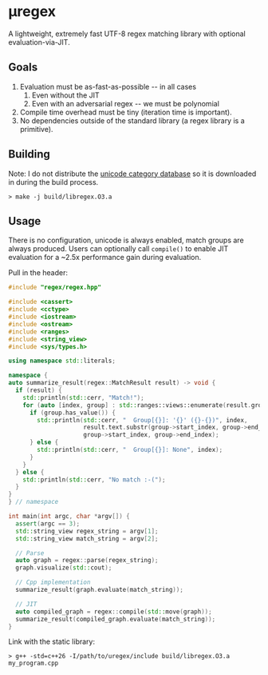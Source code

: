 # µregex

A lightweight, extremely fast UTF-8 regex matching library with optional evaluation-via-JIT.

## Goals
1. Evaluation must be as-fast-as-possible -- in all cases
    1. Even without the JIT
    2. Even with an adversarial regex -- we must be polynomial
3. Compile time overhead must be tiny (iteration time is important).
4. No dependencies outside of the standard library (a regex library is a primitive).

## Building

Note: I do not distribute the [unicode category database](https://www.unicode.org/Public/16.0.0/ucd/UnicodeData.txt) so it is downloaded in during the build process.
```fish
> make -j build/libregex.O3.a
```

## Usage

There is no configuration, unicode is always enabled, match groups are always produced. Users can optionally call `compile()` to enable JIT evaluation for a ~2.5x performance gain during evaluation.

Pull in the header:
```c++
#include "regex/regex.hpp"

#include <cassert>
#include <cctype>
#include <iostream>
#include <ostream>
#include <ranges>
#include <string_view>
#include <sys/types.h>

using namespace std::literals;

namespace {
auto summarize_result(regex::MatchResult result) -> void {
  if (result) {
    std::println(std::cerr, "Match!");
    for (auto [index, group] : std::ranges::views::enumerate(result.groups)) {
      if (group.has_value()) {
        std::println(std::cerr, "  Group[{}]: '{}' ({}-{})", index,
                     result.text.substr(group->start_index, group->end_index),
                     group->start_index, group->end_index);
      } else {
        std::println(std::cerr, "  Group[{}]: None", index);
      }
    }
  } else {
    std::println(std::cerr, "No match :-(");
  }
}
} // namespace

int main(int argc, char *argv[]) {
  assert(argc == 3);
  std::string_view regex_string = argv[1];
  std::string_view match_string = argv[2];

  // Parse
  auto graph = regex::parse(regex_string);
  graph.visualize(std::cout);

  // Cpp implementation
  summarize_result(graph.evaluate(match_string));

  // JIT
  auto compiled_graph = regex::compile(std::move(graph));
  summarize_result(compiled_graph.evaluate(match_string));
}

```

Link with the static library:
```fish
> g++ -std=c++26 -I/path/to/uregex/include build/libregex.O3.a my_program.cpp
```

